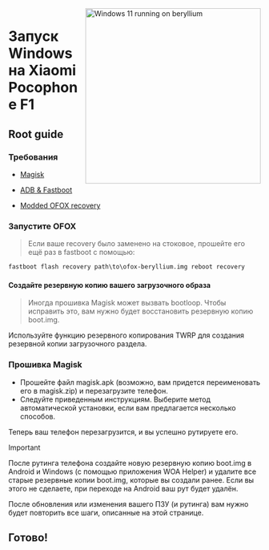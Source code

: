 <img align="right" src="https://github.com/n00b69/woa-beryllium/blob/main/beryllium.png" width="350" alt="Windows 11 running on beryllium">

# Запуск Windows на Xiaomi Pocophone F1

## Root guide

### Требования 
- [Magisk](https://github.com/topjohnwu/Magisk/releases/latest)

- [ADB & Fastboot](https://developer.android.com/studio/releases/platform-tools)

- [Modded OFOX recovery](https://github.com/n00b69/woa-beryllium/releases/tag/Recovery)

### Запустите OFOX
> Если ваше recovery было заменено на стоковое, прошейте его ещё раз в fastboot с помощью:
```cmd
fastboot flash recovery path\to\ofox-beryllium.img reboot recovery 
```

#### Создайте резервную копию вашего загрузочного образа
> Иногда прошивка Magisk может вызвать bootloop. Чтобы исправить это, вам нужно будет восстановить резервную копию boot.img.

Используйте функцию резервного копирования TWRP для создания резервной копии загрузочного раздела.

### Прошивка Magisk
- Прошейте файл magisk.apk (возможно, вам придется переименовать его в magisk.zip) и перезагрузите телефон.
- Следуйте приведенным инструкциям. Выберите метод автоматической установки, если вам предлагается несколько способов.

Теперь ваш телефон перезагрузится, и вы успешно рутируете его.

> [!IMPORTANT]
> После рутинга телефона создайте новую резервную копию boot.img в Android и Windows (с помощью приложения WOA Helper) и удалите все старые резервные копии boot.img, которые вы создали ранее. Если вы этого не сделаете, при переходе на Android ваш рут будет удалён.
> 
> После обновления или изменения вашего ПЗУ (и рутинга) вам нужно будет повторить все шаги, описанные на этой странице.

## Готово!

